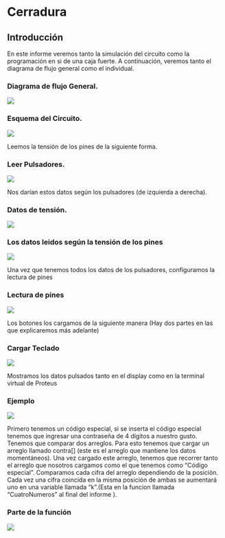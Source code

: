 # Cerradura

## Introducción
En este informe veremos tanto la simulación del circuito como la programación en si de una caja fuerte. A continuación, veremos tanto el diagrama de flujo general como el individual.

### Diagrama de flujo General.
![](Images/1.jpg)

### Esquema del Circuito.
![](Images/3.jpg)

Leemos la tensión de los pines de la siguiente forma.
### Leer Pulsadores.
![](Images/4.jpg)

Nos darían estos datos según los pulsadores (de izquierda a derecha).
### Datos de tensión.
![](Images/5.jpg)

### Los datos leidos según la tensión de los pines
![](Images/6.jpg)

Una vez que tenemos todos los datos de los pulsadores, configuramos la lectura de pines

### Lectura de pines
![](Images/7.jpg)

Los botones los cargamos de la siguiente manera (Hay dos partes en las que explicaremos más adelante)

### Cargar Teclado
![](Images/8.jpg)

Mostramos los datos pulsados tanto en el display como en la terminal virtual de Proteus
### Ejemplo
![](Images/9.jpg)

Primero tenemos un código especial, si se inserta el código especial tenemos que ingresar una contraseña de 4 dígitos a nuestro gusto.
Tenemos que comparar dos arreglos. Para esto tenemos que cargar un arreglo llamado contra[] (este es el arreglo que mantiene los datos momentáneos). Una vez cargado este arreglo, tenemos que recorrer tanto el arreglo que nosotros cargamos como el que tenemos como “Código especial”.
Comparamos cada cifra del arreglo dependiendo de la posición. Cada vez una cifra coincida en la misma posición de ambas se aumentará uno en una variable llamada “k”.(Esta en la funcion llamada “CuatroNumeros” al final del informe ).

### Parte de la función
![](Images/10.jpg)



